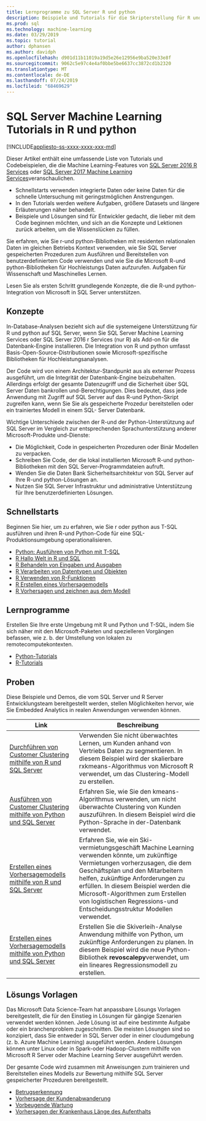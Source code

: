 ```yaml
---
title: Lernprogramme zu SQL Server R und python
description: Beispiele und Tutorials für die Skripterstellung für R und python in SQL Server Machine Learning Services.
ms.prod: sql
ms.technology: machine-learning
ms.date: 03/29/2019
ms.topic: tutorial
author: dphansen
ms.author: davidph
ms.openlocfilehash: d901d11b11019a19d5e26e12956e9ba520e33e8f
ms.sourcegitcommit: 9062c5e97c4e4af0bbe5be6637cc3872cd1b2320
ms.translationtype: MT
ms.contentlocale: de-DE
ms.lasthandoff: 07/24/2019
ms.locfileid: "68469629"
---
```

# <a name="sql-server-machine-learning-tutorials-in-r-and-python"></a>SQL Server Machine Learning Tutorials in R und python
[!INCLUDE[appliesto-ss-xxxx-xxxx-xxx-md](../../includes/appliesto-ss-xxxx-xxxx-xxx-md.md)]

Dieser Artikel enthält eine umfassende Liste von Tutorials und Codebeispielen, die die Machine Learning-Features von [SQL Server 2016 R Services](../install/sql-r-services-windows-install.md) oder [SQL Server 2017 Machine Learning Services](../install/sql-machine-learning-services-windows-install.md)veranschaulichen. 

+ Schnellstarts verwenden integrierte Daten oder keine Daten für die schnelle Untersuchung mit geringstmöglichen Anstrengungen.
+ In den Tutorials werden weitere Aufgaben, größere Datasets und längere Erläuterungen näher behandelt.
+ Beispiele und Lösungen sind für Entwickler gedacht, die lieber mit dem Code beginnen möchten, und sich an die Konzepte und Lektionen zurück arbeiten, um die Wissenslücken zu füllen.

Sie erfahren, wie Sie r-und python-Bibliotheken mit residenten relationalen Daten im gleichen Betriebs Kontext verwenden, wie Sie SQL Server gespeicherten Prozeduren zum Ausführen und Bereitstellen von benutzerdefiniertem Code verwenden und wie Sie die Microsoft R-und python-Bibliotheken für Hochleistungs Daten aufzurufen. Aufgaben für Wissenschaft und Maschinelles Lernen.

Lesen Sie als ersten Schritt grundlegende Konzepte, die die R-und python-Integration von Microsoft in SQL Server unterstützen.

## <a name="concepts"></a>Konzepte

In-Database-Analysen bezieht sich auf die systemeigene Unterstützung für R und python auf SQL Server, wenn Sie SQL Server Machine Learning Services oder SQL Server 2016 r Services (nur R) als Add-on für die Datenbank-Engine installieren. Die Integration von R und python umfasst Basis-Open-Source-Distributionen sowie Microsoft-spezifische Bibliotheken für Hochleistungsanalysen.

Der Code wird von einem Architektur-Standpunkt aus als externer Prozess ausgeführt, um die Integrität der Datenbank-Engine beizubehalten. Allerdings erfolgt der gesamte Datenzugriff und die Sicherheit über SQL Server Daten bankrollen und-Berechtigungen. Dies bedeutet, dass jede Anwendung mit Zugriff auf SQL Server auf das R-und Python-Skript zugreifen kann, wenn Sie Sie als gespeicherte Prozedur bereitstellen oder ein trainiertes Modell in einem SQL- Server Datenbank.

Wichtige Unterschiede zwischen der R-und der Python-Unterstützung auf SQL Server im Vergleich zur entsprechenden Sprachunterstützung anderer Microsoft-Produkte und-Dienste:

+ Die Möglichkeit, Code in gespeicherten Prozeduren oder Binär Modellen zu verpacken.
+ Schreiben Sie Code, der die lokal installierten Microsoft R-und python-Bibliotheken mit den SQL Server-Programmdateien aufruft.
+ Wenden Sie die Daten Bank Sicherheitsarchitektur von SQL Server auf Ihre R-und python-Lösungen an.
+ Nutzen Sie SQL Server Infrastruktur und administrative Unterstützung für Ihre benutzerdefinierten Lösungen.

## <a name="quickstarts"></a>Schnellstarts

Beginnen Sie hier, um zu erfahren, wie Sie r oder python aus T-SQL ausführen und ihren R-und Python-Code für eine SQL-Produktionsumgebung operationalisieren.

+ [Python: Ausführen von Python mit T-SQL](run-python-using-t-sql.md)
+ [R Hallo Welt in R und SQL](rtsql-using-r-code-in-transact-sql-quickstart.md)
+ [R Behandeln von Eingaben und Ausgaben](rtsql-working-with-inputs-and-outputs.md)
+ [R Verarbeiten von Datentypen und Objekten](rtsql-r-and-sql-data-types-and-data-objects.md)
+ [R Verwenden von R-Funktionen](rtsql-using-r-functions-with-sql-server-data.md)
+ [R Erstellen eines Vorhersagemodells](rtsql-create-a-predictive-model-r.md)
+ [R Vorhersagen und zeichnen aus dem Modell](rtsql-predict-and-plot-from-model.md)

## <a name="tutorials"></a>Lernprogramme

Erstellen Sie Ihre erste Umgebung mit R und Python und T-SQL, indem Sie sich näher mit den Microsoft-Paketen und spezielleren Vorgängen befassen, wie z. b. der Umstellung von lokalen zu remotecomputekontexten.

+ [Python-Tutorials](sql-server-python-tutorials.md)
+ [R-Tutorials](sql-server-r-tutorials.md)

<a name ="bkmk_samples"></a>

## <a name="samples"></a>Proben

Diese Beispiele und Demos, die vom SQL Server und R Server Entwicklungsteam bereitgestellt werden, stellen Möglichkeiten hervor, wie Sie Embedded Analytics in realen Anwendungen verwenden können.

| Link | Beschreibung | 
|------|-------------|
| [Durchführen von Customer Clustering mithilfe von R und SQL Server](https://microsoft.github.io/sql-ml-tutorials/R/customerclustering/) | Verwenden Sie nicht überwachtes Lernen, um Kunden anhand von Vertriebs Daten zu segmentieren. In diesem Beispiel wird der skalierbare rxkmeans-Algorithmus von Microsoft R verwendet, um das Clustering-Modell zu erstellen. |
| [Ausführen von Customer Clustering mithilfe von Python und SQL Server](https://microsoft.github.io/sql-ml-tutorials/python/customerclustering/) | Erfahren Sie, wie Sie den kmeans-Algorithmus verwenden, um nicht überwachte Clustering von Kunden auszuführen. In diesem Beispiel wird die Python-Sprache in der-Datenbank verwendet.| SQL Server 2017 |
| [Erstellen eines Vorhersagemodells mithilfe von R und SQL Server](https://microsoft.github.io/sql-ml-tutorials/R/rentalprediction) | Erfahren Sie, wie ein Ski-vermietungsgeschäft Machine Learning verwenden könnte, um zukünftige Vermietungen vorherzusagen, die dem Geschäftsplan und den Mitarbeitern helfen, zukünftige Anforderungen zu erfüllen. In diesem Beispiel werden die Microsoft-Algorithmen zum Erstellen von logistischen Regressions-und Entscheidungsstruktur Modellen verwendet. | 
| [Erstellen eines Vorhersagemodells mithilfe von Python und SQL Server](https://microsoft.github.io/sql-ml-tutorials/python/rentalprediction/) | Erstellen Sie die Skiverleih-Analyse Anwendung mithilfe von Python, um zukünftige Anforderungen zu planen. In diesem Beispiel wird die neue Python-Bibliothek **revoscalepy**verwendet, um ein lineares Regressionsmodell zu erstellen. | 

<a name="bkmk_solutions"></a>

## <a name="solution-templates"></a>Lösungs Vorlagen

Das Microsoft Data Science-Team hat anpassbare Lösungs Vorlagen bereitgestellt, die für den Einstieg in Lösungen für gängige Szenarien verwendet werden können. Jede Lösung ist auf eine bestimmte Aufgabe oder ein branchenproblem zugeschnitten. Die meisten Lösungen sind so konzipiert, dass Sie entweder in SQL Server oder in einer cloudumgebung (z. b. Azure Machine Learning) ausgeführt werden. Andere Lösungen können unter Linux oder in Spark-oder Hadoop-Clustern mithilfe von Microsoft R Server oder Machine Learning Server ausgeführt werden.

Der gesamte Code wird zusammen mit Anweisungen zum trainieren und Bereitstellen eines Modells zur Bewertung mithilfe SQL Server gespeicherter Prozeduren bereitgestellt.

+ [Betrugserkennung](https://gallery.cortanaanalytics.com/Tutorial/Online-Fraud-Detection-Template-with-SQL-Server-R-Services-1)
+ [Vorhersage der Kundenabwanderung](https://gallery.cortanaanalytics.com/Tutorial/Customer-Churn-Prediction-Template-with-SQL-Server-R-Services-1)
+ [Vorbeugende Wartung](https://gallery.cortanaanalytics.com/Tutorial/Predictive-Maintenance-Template-with-SQL-Server-R-Services-1)
+ [Vorhersagen der Krankenhaus Länge des Aufenthalts](https://gallery.cortanaintelligence.com/Solution/Predicting-Length-of-Stay-in-Hospitals-1)

